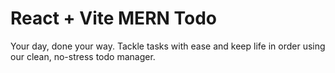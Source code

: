 # React + Vite MERN Todo

Your day,
done your way.
Tackle tasks with ease and keep life in order using our clean, no-stress todo manager.
